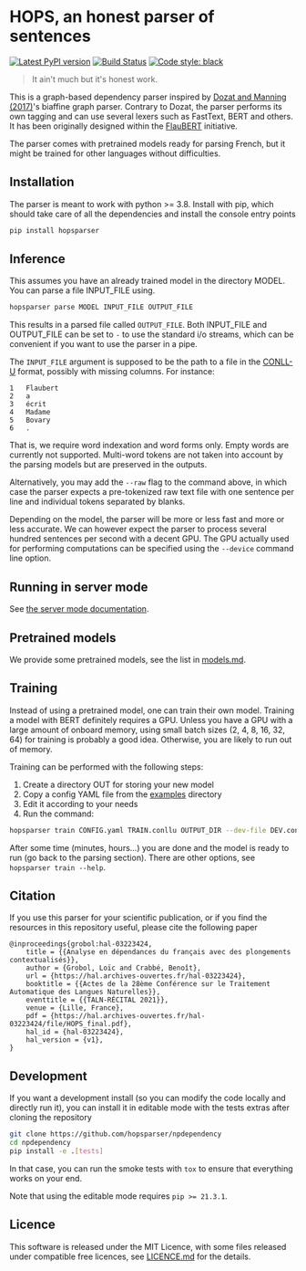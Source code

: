 HOPS, an honest parser of sentences
===================================

[![Latest PyPI version](https://img.shields.io/pypi/v/hopsparser.svg)](https://pypi.org/project/hopsparser)
[![Build Status](https://github.com/hopsparser/npdependency/actions/workflows/ci.yml/badge.svg)](https://github.com/hopsparser/hopsparser/actions?query=workflow%3ACI)
[![Code style: black](https://img.shields.io/badge/code%20style-black-000000.svg)](https://github.com/psf/black)

> It ain't much but it's honest work.

This is a graph-based dependency parser inspired by [Dozat and Manning
(2017)](https://nlp.stanford.edu/pubs/dozat2017deep.pdf)'s biaffine graph parser. Contrary to Dozat,
the parser performs its own tagging and can use several lexers such as FastText, BERT and others. It
has been originally designed within the [FlauBERT](https://github.com/getalp/Flaubert) initiative.

The parser comes with pretrained models ready for parsing French, but it might be trained for other
languages without difficulties.

## Installation

The parser is meant to work with python >= 3.8. Install with pip, which should take care of all the
dependencies and install the console entry points

```sh
pip install hopsparser
```

## Inference

This assumes you have an already trained model in the directory MODEL. You can parse a file
INPUT_FILE using.

```sh
hopsparser parse MODEL INPUT_FILE OUTPUT_FILE
```

This results in a parsed file called `OUTPUT_FILE`. Both INPUT_FILE and OUTPUT_FILE can be set to
`-` to use the standard i/o streams, which can be convenient if you want to use the parser in a
pipe.

The `INPUT_FILE` argument is supposed to be the path to a file in the
[CONLL-U](https://universaldependencies.org/format.html) format, possibly with missing columns. For
instance:

```conllu
1	Flaubert
2	a
3	écrit
4	Madame
5	Bovary
6	.
```

That is, we require word indexation and word forms only. Empty words are currently not supported.
Multi-word tokens are not taken into account by the parsing models but are preserved in the outputs.

Alternatively, you may add the `--raw` flag to the command above, in which case the parser expects a
pre-tokenized raw text file with one sentence per line and individual tokens separated by blanks.

Depending on the model, the parser will be more or less fast and more or less accurate. We can
however expect the parser to process several hundred sentences per second with a decent GPU. The GPU
actually used for performing computations can be specified using the `--device` command line option.

## Running in server mode

See [the server mode documentation](https://github.com/hopsparser/hopsparser/blob/master/docs/server.md).

## Pretrained models

We provide some pretrained models, see the list in [models.md](https://github.com/hopsparser/hopsparser/blob/master/docs/models.md).

## Training

Instead of using a pretrained model, one can train their own model. Training a model with BERT
definitely requires a GPU. Unless you have a GPU with a large amount of onboard memory, using small
batch sizes (2, 4, 8, 16, 32, 64) for training is probably a good idea. Otherwise, you are likely to
run out of memory.

Training can be performed with the following steps:

1. Create a directory OUT for storing your new model
2. Copy a config YAML file from the
   [examples](https://github.com/hopsparser/hopsparser/tree/master/examples) directory
3. Edit it according to your needs
4. Run the command:

```sh
hopsparser train CONFIG.yaml TRAIN.conllu OUTPUT_DIR --dev-file DEV.conllu --test-file TEST.conllu 
```

After some time (minutes, hours…) you are done and the model is ready to run (go back to the parsing
section). There are other options, see `hopsparser train --help`.

## Citation

If you use this parser for your scientific publication, or if you find the resources in this
repository useful, please cite the following paper

```biblatex
@inproceedings{grobol:hal-03223424,
    title = {{Analyse en dépendances du français avec des plongements contextualisés}},
    author = {Grobol, Loïc and Crabbé, Benoît},
    url = {https://hal.archives-ouvertes.fr/hal-03223424},
    booktitle = {{Actes de la 28ème Conférence sur le Traitement Automatique des Langues Naturelles}},
    eventtitle = {{TALN-RÉCITAL 2021}},
    venue = {Lille, France},
    pdf = {https://hal.archives-ouvertes.fr/hal-03223424/file/HOPS_final.pdf},
    hal_id = {hal-03223424},
    hal_version = {v1},
}
```

## Development

If you want a development install (so you can modify the code locally and directly run it), you can
install it in editable mode with the tests extras after cloning the repository

```sh
git clone https://github.com/hopsparser/npdependency
cd npdependency
pip install -e .[tests]
```

In that case, you can run the smoke tests with `tox` to ensure that everything works on your end.

Note that using the editable mode requires `pip >= 21.3.1`.

## Licence

This software is released under the MIT Licence, with some files released under compatible free
licences, see [LICENCE.md](LICENCE.md) for the details.
